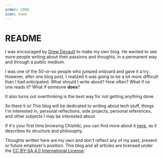 ```yaml
---
order: 2000
icon: home 
---
```


# README

I was encouraged by [Drew Devault](https://drewdevault.com) to make my own blog. He wanted to see more people writing about their passions and thoughts, in a permanent way and through a public medium.

I was one of the 50-or-so people who jumped onboard and gave it a try. However, after one blog post, I realized it was going to be a lot more difficult than I had anticipated. What should I write about? How often? What if no one reads it? What if someone **does**?

It also turns out overthinking is the best way for not getting anything done.

So there it is! This blog will be dedicated to writing about tech stuff, things I'm interested in, personal reflections, side projects, personal references, and other subjects I may be interested about.

If it's your first time browsing Chishiki, you can find more about it [here](man.md), as it describes its structure and philosophy.



Thoughts written here are my own and don't reflect any of my past, present or future employer's position. This blog and all articles are licensed under the [CC BY-SA 4.0 International License](https://creativecommons.org/licenses/by-sa/4.0/).
